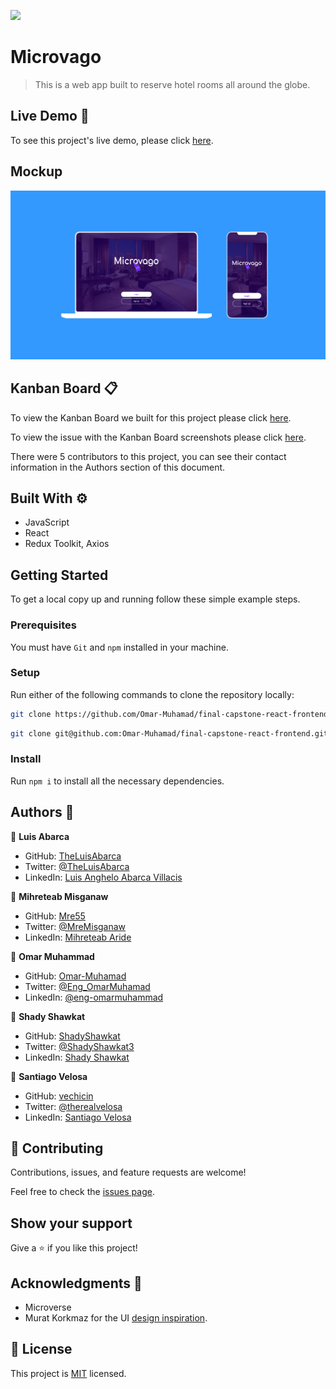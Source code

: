 ![](https://img.shields.io/badge/Microverse-blueviolet)

# Microvago

> This is a web app built to reserve hotel rooms all around the globe.

## Live Demo :iphone:
To see this project's live demo, please click [here](https://microvago.netlify.app/).

## Mockup

![screenshot](src/img/microvago-mockup.png)


## Kanban Board :clipboard:
To view the Kanban Board we built for this project please click [here](https://github.com/Omar-Muhamad/final-capstone-react-frontend/projects/2).

To view the issue with the Kanban Board screenshots please click [here](https://github.com/ShadyShawkat/Final-Capstone-rails-backend/issues/19).

There were 5 contributors to this project, you can see their contact information in the Authors section of this document.

## Built With :gear:

- JavaScript
- React
- Redux Toolkit, Axios

## Getting Started

To get a local copy up and running follow these simple example steps.

### Prerequisites
You must have `Git` and `npm` installed in your machine.
### Setup
Run either of the following commands to clone the repository locally:
~~~bash
git clone https://github.com/Omar-Muhamad/final-capstone-react-frontend.git
~~~
~~~bash
git clone git@github.com:Omar-Muhamad/final-capstone-react-frontend.git
~~~
### Install
Run `npm i` to install all the necessary dependencies.

## Authors :busts_in_silhouette:

👤 **Luis Abarca**

- GitHub: [TheLuisAbarca](https://github.com/TheLuisAbarca)
- Twitter: [@TheLuisAbarca](https://twitter.com/TheLuisAbarca)
- LinkedIn: [Luis Anghelo Abarca Villacis](https://www.linkedin.com/in/techadvisor-luis-abarca/)

👤 **Mihreteab Misganaw**

- GitHub: [Mre55](https://github.com/Mre55)
- Twitter: [@MreMisganaw](https://twitter.com/MreMisganaw)
- LinkedIn: [Mihreteab Aride](https://www.linkedin.com/in/mihreteabaride/)

👤 **Omar Muhammad**

- GitHub: [Omar-Muhamad](https://github.com/Omar-Muhamad)
- Twitter: [@Eng_OmarMuhamad](https://twitter.com/Eng_OmarMuhamad)
- LinkedIn: [@eng-omarmuhammad](https://www.linkedin.com/in/eng-omarmuhammad/)

👤 **Shady Shawkat**

- GitHub: [ShadyShawkat](https://github.com/ShadyShawkat)
- Twitter: [@ShadyShawkat3](https://twitter.com/ShadyShawkat3)
- LinkedIn: [Shady Shawkat](https://linkedin.com/in/Shady-Shawkat)

👤 **Santiago Velosa**

- GitHub: [vechicin](https://github.com/vechicin)
- Twitter: [@therealvelosa](https://twitter.com/therealvelosa)
- LinkedIn: [Santiago Velosa](https://www.linkedin.com/in/santiago-velosa-arias/)

## 🤝 Contributing

Contributions, issues, and feature requests are welcome!

Feel free to check the [issues page](../../issues/).

## Show your support

Give a ⭐️ if you like this project!

## Acknowledgments :pray:

- Microverse
- Murat Korkmaz for the UI [design inspiration](https://www.behance.net/gallery/26425031/Vespa-Responsive-Redesign).

## 📝 License

This project is [MIT](./MIT.md) licensed.